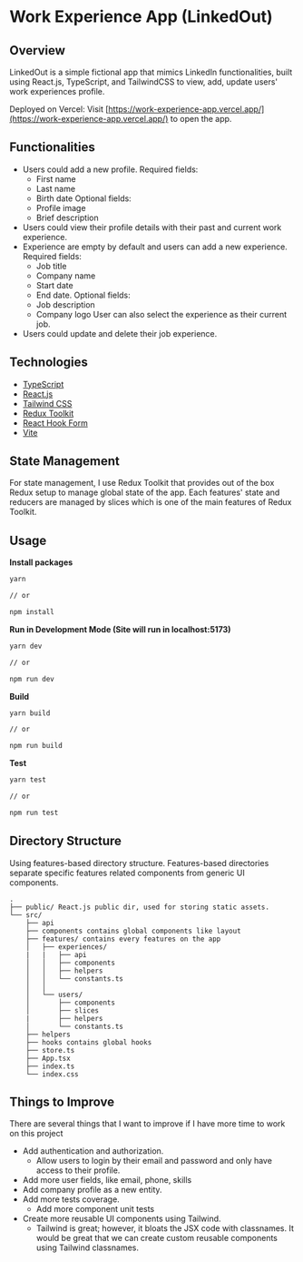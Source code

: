 # Work Experience App (LinkedOut)

## Overview

LinkedOut is a simple fictional app that mimics LinkedIn functionalities, built using React.js, TypeScript, and TailwindCSS to view, add, update users' work experiences profile.

Deployed on Vercel: Visit [https://work-experience-app.vercel.app/](https://work-experience-app.vercel.app/) to open the app.

## Functionalities

- Users could add a new profile.
    Required fields:
    - First name 
    - Last name 
    - Birth date 
    Optional fields:
    - Profile image 
    - Brief description
- Users could view their profile details with their past and current work experience.
- Experience are empty by default and users can add a new experience. 
    Required fields:
    - Job title
    - Company name 
    - Start date 
    - End date.
    Optional fields:
    - Job description
    - Company logo 
   User can also select the experience as their current job.
- Users could update and delete their job experience.

## Technologies
* [TypeScript](https://www.typescriptlang.org/)
* [React.js](https://reactjs.org/)
* [Tailwind CSS](https://tailwindcss.com/)
* [Redux Toolkit](https://redux-toolkit.js.org/)
* [React Hook Form](https://react-hook-form.com/)
* [Vite](https://vitejs.dev/)

## State Management
For state management, I use Redux Toolkit that provides out of the box Redux setup to manage global state of the app. Each features' state and reducers are managed by slices which is one of the main features of Redux Toolkit.

## Usage

**Install packages**
```bash
yarn

// or

npm install
```

**Run in Development Mode (Site will run in localhost:5173)**
```bash
yarn dev

// or

npm run dev
```

**Build**
```bash
yarn build

// or

npm run build
```

**Test**
```bash
yarn test

// or

npm run test
```

## Directory Structure
Using features-based directory structure. Features-based directories separate specific features related components from generic UI components.

```
.
├── public/ React.js public dir, used for storing static assets.
└── src/
    ├── api
    ├── components contains global components like layout
    ├── features/ contains every features on the app
    │   ├── experiences/
    |   |   ├── api
    │   │   ├── components
    │   │   ├── helpers
    │   │   └── constants.ts
    │   │   
    │   └── users/
    │       ├── components
    │       ├── slices
    |       ├── helpers
    │       └── constants.ts
    ├── helpers 
    ├── hooks contains global hooks
    ├── store.ts
    ├── App.tsx
    ├── index.ts
    └── index.css
```

## Things to Improve
There are several things that I want to improve if I have more time to work on this project
- Add authentication and authorization.
  - Allow users to login by their email and password and only have access to their profile.
- Add more user fields, like email, phone, skills
- Add company profile as a new entity.
- Add more tests coverage.
  - Add more component unit tests
- Create more reusable UI components using Tailwind.
  - Tailwind is great; however, it bloats the JSX code with classnames. 
    It would be great that we can create custom reusable components using Tailwind classnames.
